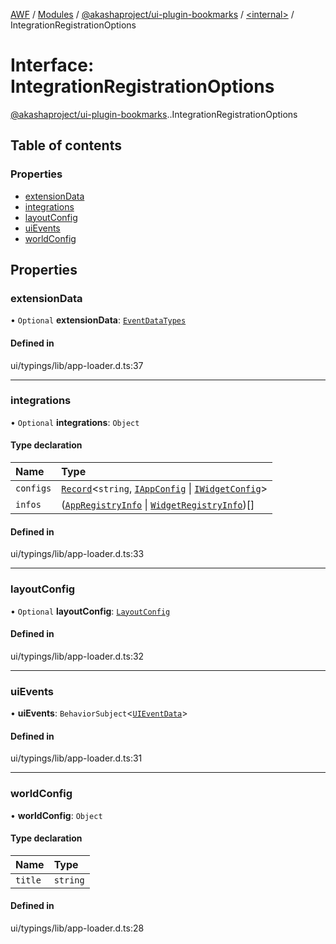 [AWF](../README.md) / [Modules](../modules.md) / [@akashaproject/ui-plugin-bookmarks](../modules/akashaproject_ui_plugin_bookmarks.md) / [<internal\>](../modules/akashaproject_ui_plugin_bookmarks._internal_.md) / IntegrationRegistrationOptions

# Interface: IntegrationRegistrationOptions

[@akashaproject/ui-plugin-bookmarks](../modules/akashaproject_ui_plugin_bookmarks.md).[<internal>](../modules/akashaproject_ui_plugin_bookmarks._internal_.md).IntegrationRegistrationOptions

## Table of contents

### Properties

- [extensionData](akashaproject_ui_plugin_bookmarks._internal_.IntegrationRegistrationOptions.md#extensiondata)
- [integrations](akashaproject_ui_plugin_bookmarks._internal_.IntegrationRegistrationOptions.md#integrations)
- [layoutConfig](akashaproject_ui_plugin_bookmarks._internal_.IntegrationRegistrationOptions.md#layoutconfig)
- [uiEvents](akashaproject_ui_plugin_bookmarks._internal_.IntegrationRegistrationOptions.md#uievents)
- [worldConfig](akashaproject_ui_plugin_bookmarks._internal_.IntegrationRegistrationOptions.md#worldconfig)

## Properties

### extensionData

• `Optional` **extensionData**: [`EventDataTypes`](../modules/akashaproject_ui_plugin_bookmarks._internal_.md#eventdatatypes)

#### Defined in

ui/typings/lib/app-loader.d.ts:37

___

### integrations

• `Optional` **integrations**: `Object`

#### Type declaration

| Name | Type |
| :------ | :------ |
| `configs` | [`Record`](../modules/akashaproject_ui_plugin_bookmarks._internal_.md#record)<`string`, [`IAppConfig`](akashaproject_ui_plugin_bookmarks._internal_.IAppConfig.md) \| [`IWidgetConfig`](akashaproject_ui_plugin_bookmarks._internal_.IWidgetConfig.md)\> |
| `infos` | ([`AppRegistryInfo`](akashaproject_ui_plugin_bookmarks._internal_.AppRegistryInfo.md) \| [`WidgetRegistryInfo`](akashaproject_ui_plugin_bookmarks._internal_.WidgetRegistryInfo.md))[] |

#### Defined in

ui/typings/lib/app-loader.d.ts:33

___

### layoutConfig

• `Optional` **layoutConfig**: [`LayoutConfig`](akashaproject_ui_plugin_bookmarks._internal_.LayoutConfig.md)

#### Defined in

ui/typings/lib/app-loader.d.ts:32

___

### uiEvents

• **uiEvents**: `BehaviorSubject`<[`UIEventData`](akashaproject_ui_plugin_bookmarks._internal_.UIEventData.md)\>

#### Defined in

ui/typings/lib/app-loader.d.ts:31

___

### worldConfig

• **worldConfig**: `Object`

#### Type declaration

| Name | Type |
| :------ | :------ |
| `title` | `string` |

#### Defined in

ui/typings/lib/app-loader.d.ts:28
